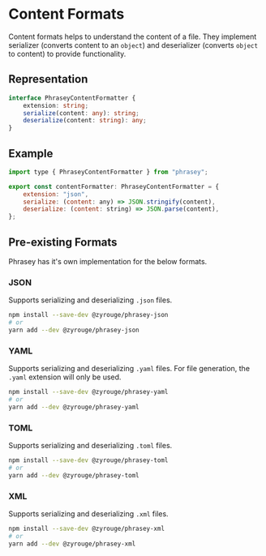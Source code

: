 # Content Formats

Content formats helps to understand the content of a file.
They implement serializer (converts content to an `object`) and deserializer (converts `object` to content) to provide functionality.

## Representation

```ts
interface PhraseyContentFormatter {
    extension: string;
    serialize(content: any): string;
    deserialize(content: string): any;
}
```

## Example

```js
import type { PhraseyContentFormatter } from "phrasey";

export const contentFormatter: PhraseyContentFormatter = {
    extension: "json",
    serialize: (content: any) => JSON.stringify(content),
    deserialize: (content: string) => JSON.parse(content),
};
```

## Pre-existing Formats

Phrasey has it's own implementation for the below formats.

### JSON

Supports serializing and deserializing `.json` files.

```bash
npm install --save-dev @zyrouge/phrasey-json
# or
yarn add --dev @zyrouge/phrasey-json
```

### YAML

Supports serializing and deserializing `.yaml` files. For file generation, the `.yaml` extension will only be used.

```bash
npm install --save-dev @zyrouge/phrasey-yaml
# or
yarn add --dev @zyrouge/phrasey-yaml
```

### TOML

Supports serializing and deserializing `.toml` files.

```bash
npm install --save-dev @zyrouge/phrasey-toml
# or
yarn add --dev @zyrouge/phrasey-toml
```

### XML

Supports serializing and deserializing `.xml` files.

```bash
npm install --save-dev @zyrouge/phrasey-xml
# or
yarn add --dev @zyrouge/phrasey-xml
```

